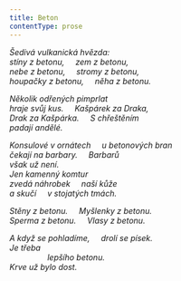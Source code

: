 ```yaml
---
title: Beton
contentType: prose
---
```


_Šedivá vulkanická hvězda:  
stíny z betonu,     zem z betonu,  
nebe z betonu,     stromy z betonu,  
houpačky z betonu,     něha z betonu._

_Několik odřených pimprlat  
hraje svůj kus.     Kašpárek za Draka,  
Drak za Kašpárka.     S chřeštěním  
padají andělé._

_Konsulové v ornátech     u betonových bran  
čekají na barbary.     Barbarů  
však už není.  
Jen kamenný komtur  
zvedá náhrobek     naší kůže  
a skučí     v stojatých tmách._

_Stěny z betonu.     Myšlenky z betonu.  
Sperma z betonu.     Vlasy z betonu._

_A když se pohladíme,     drolí se písek.  
Je třeba  
                 lepšího betonu.  
Krve už bylo dost._
